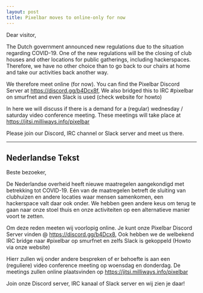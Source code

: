 ```yaml
---
layout: post
title: Pixelbar moves to online-only for now 
---
```


Dear visitor,

The Dutch government announced new regulations due to the situation regarding COVID-19. One of the new regulations will be the closing of club houses and other locations for public gatherings, including hackerspaces. Therefore, we have no other choice than to go back to our chairs at home and take our activities back another way. 

We therefore meet online (for now). You can find the Pixelbar Discord Server at https://discord.gg/b4Dcx8f, We also bridged this to IRC #pixelbar on smurfnet and even Slack is used (check website for howto)

In here we will discuss if there is a demand for a (regular) wednesday / saturday video conference meeting. These meetings will take place at https://jitsi.milliways.info/pixelbar

Please join our Discord, IRC channel or Slack server and meet us there.

----------------------
<h2>Nederlandse Tekst</h2>

Beste bezoeker,

De Nederlandse overheid heeft nieuwe maatregelen aangekondigd met betrekking tot COVID-19. Eén van de maatregelen betreft de sluiting van clubhuizen en andere locaties waar mensen samenkomen, een hackerspace valt daar ook onder. We hebben geen andere keus om terug te gaan naar onze stoel thuis en onze activiteiten op een alternatieve manier voort te zetten.

Om deze reden meeten wij voorlopig online. Je kunt onze Pixelbar Discord Server vinden @ https://discord.gg/b4Dcx8, Ook hebben we de welbekend IRC bridge naar #pixelbar op smurfnet en zelfs Slack is gekoppeld (Howto via onze website)

Hierr zullen wij onder andere bespreken of er behoefte is aan een (reguliere) video conference meeting op woensdag en donderdag. De meetings zullen online plaatsvinden op https://jitsi.milliways.info/pixelbar 

Join onze Discord server, IRC kanaal of Slack server en wij zien je daar!

